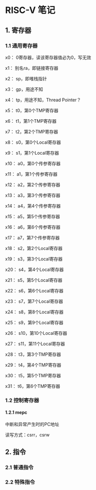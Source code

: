 # RISC-V 笔记

## 1. 寄存器
### 1.1 通用寄存器

x0： 0寄存器，读该寄存器值必为0，写无效

x1： 别名ra，即链接寄存器

x2： sp，即堆栈指针

x3： gp，用途不知

x4： tp，用途不知，Thread Pointer？

x5： t0，第0个TMP寄存器

x6： t1，第1个TMP寄存器

x7： t2，第2个TMP寄存器

x8： s0，第0个Local寄存器

x9： s1，第1个Local寄存器

x10： a0，第0个传参寄存器

x11： a1，第1个传参寄存器

x12： a2，第2个传参寄存器

x13： a3，第3个传参寄存器

x14： a4，第4个传参寄存器

x15： a5，第5个传参寄存器

x16： a6，第6个传参寄存器

x17： a7，第7个传参寄存器

x18： s2，第2个Local寄存器

x19： s3，第3个Local寄存器

x20： s4，第4个Local寄存器

x21： s5，第5个Local寄存器

x22： s6，第6个Local寄存器

x23： s7，第7个Local寄存器

x24： s8，第8个Local寄存器

x25： s9，第9个Local寄存器

x26： s10，第10个Local寄存器

x27： s11，第11个Local寄存器

x28： t3，第3个TMP寄存器

x29： t4，第4个TMP寄存器

x30： t5，第5个TMP寄存器

x31： t6，第6个TMP寄存器

### 1.2 控制寄存器

#### 1.2.1 mepc

中断和异常产生时的PC地址

读写方式：csrr，csrw

## 2. 指令

### 2.1 普通指令

### 2.2 特殊指令
